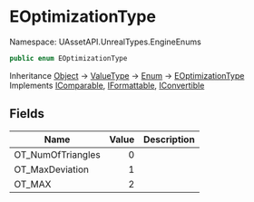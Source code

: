 # EOptimizationType

Namespace: UAssetAPI.UnrealTypes.EngineEnums

```csharp
public enum EOptimizationType
```

Inheritance [Object](https://docs.microsoft.com/en-us/dotnet/api/system.object) → [ValueType](https://docs.microsoft.com/en-us/dotnet/api/system.valuetype) → [Enum](https://docs.microsoft.com/en-us/dotnet/api/system.enum) → [EOptimizationType](./uassetapi.unrealtypes.engineenums.eoptimizationtype.md)<br>
Implements [IComparable](https://docs.microsoft.com/en-us/dotnet/api/system.icomparable), [IFormattable](https://docs.microsoft.com/en-us/dotnet/api/system.iformattable), [IConvertible](https://docs.microsoft.com/en-us/dotnet/api/system.iconvertible)

## Fields

| Name | Value | Description |
| --- | --: | --- |
| OT_NumOfTriangles | 0 |  |
| OT_MaxDeviation | 1 |  |
| OT_MAX | 2 |  |
